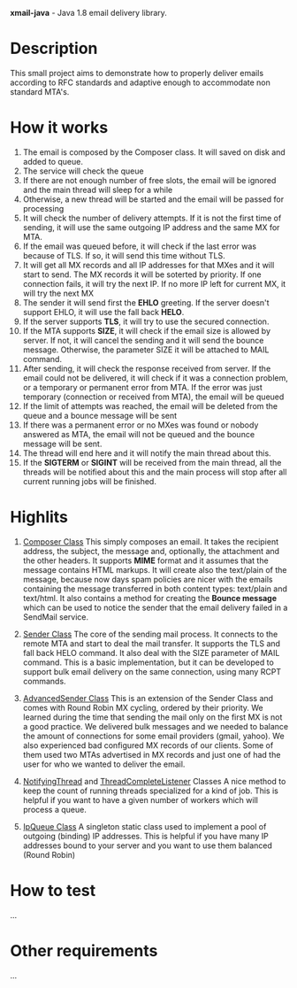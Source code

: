 **xmail-java** - Java 1.8 email delivery library.

# Description
This small project aims to demonstrate how to properly deliver emails according to RFC standards and adaptive enough to accommodate non standard MTA's.

# How it works
1. The email is composed by the Composer class. It will saved on disk and added to queue.
2. The service will check the queue
3. If there are not enough number of free slots, the email will be ignored and the main thread will sleep for a while
4. Otherwise, a new thread will be started and the email will be passed for processing
5. It will check the number of delivery attempts. If it is not the first time of sending, it will use the same outgoing IP address and the same MX for MTA.
6. If the email was queued before, it will check if the last error was because of TLS. If so, it will send this time without TLS.
7. It will get all MX records and all IP addresses for that MXes and it will start to send. The MX  records it will be soterted by priority.
If one connection fails, it will try the next IP. If no more IP left for current MX, it will try the next MX
8. The sender it will send first the **EHLO** greeting. If the server doesn't support EHLO, it will use the fall back **HELO**.
9. If the server supports **TLS**, it will try to use the secured connection.
10. If the MTA supports **SIZE**, it will check if the email size is allowed by server. If not, it will cancel the sending and it will send the bounce message. Otherwise, the parameter SIZE it will be attached to MAIL command.
11. After sending, it will check the response received from server. If the email could not be delivered, it will check if it was a connection problem, or a temporary or permanent error from MTA. If the error was just temporary (connection or received from MTA), the email will be queued
12. If the limit of attempts was reached, the email will be deleted from the queue and a bounce message will be sent
13. If there was a permanent error or no MXes was found or nobody answered as MTA, the email will not be queued and the bounce message will be sent.
14. The thread will end here and it will notify the main thread about this.
15. If the **SIGTERM** or **SIGINT** will be received from the main thread, all the threads will be notified about this and the main process will stop after all current running jobs will be finished.

# Highlits

1. [Composer Class](https://github.com/tntu/xmail-java/blob/master/src/com/xmail/SMTP/Composer.java)
This simply composes an email. It takes the recipient address, the subject, the message and, optionally, the attachment and the other headers. It supports **MIME** format and it assumes that the message contains HTML markups. It will create also the text/plain of the message, because now days spam policies are nicer with the emails containing the message transferred in both content types: text/plain and text/html. It also contains a method for creating the **Bounce message** which can be used to notice the sender that the email delivery failed in a SendMail service.

2. [Sender Class](https://github.com/tntu/xmail-java/blob/master/src/com/xmail/SMTP/Sender.java)
The core of the sending mail process. It connects to the remote MTA and start to deal the mail transfer. It supports the TLS and fall back HELO command. It also deal with the SIZE parameter of MAIL command. This is a basic implementation, but it can be developed to support bulk email delivery on the same connection, using many RCPT commands.

3. [AdvancedSender Class](https://github.com/tntu/xmail-java/blob/master/src/com/xmail/SMTP/AdvancedSender.java)
This is  an extension of the Sender Class and comes with Round Robin MX cycling, ordered by their priority. We learned during the time that sending the mail only on the first MX is not a good practice. We delivered bulk messages and we needed to balance the amount of connections for some email providers (gmail, yahoo). We also experienced bad configured MX records of our clients. Some of them used two MTAs advertised in MX records and just one of had the user for who we wanted to deliver the email.

4. [NotifyingThread](https://github.com/tntu/xmail-java/blob/master/src/com/xmail/Threads/NotifyingThread.java) and [ThreadCompleteListener](https://github.com/tntu/xmail-java/blob/master/src/com/xmail/Threads/ThreadCompleteListener.java) Classes
A nice method to keep the count of running threads specialized for a kind of job. This is helpful if you want to have a given number of workers which will process a queue.

5. [IpQueue Class](https://github.com/tntu/xmail-java/blob/master/src/com/xmail/XmailService/IpQueue.java)
A singleton static class used to implement a pool of outgoing (binding) IP addresses. This is helpful if you have many IP addresses bound to your server and you want to use them balanced (Round Robin)

# How to test
...

# Other requirements
...
